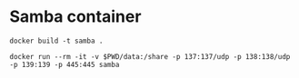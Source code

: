 # Samba container

`docker build -t samba .`

`docker run --rm -it -v $PWD/data:/share -p 137:137/udp -p 138:138/udp -p 139:139 -p 445:445 samba`
